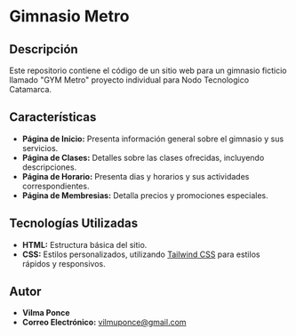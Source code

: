 
# Gimnasio Metro

## Descripción

Este repositorio contiene el código de un sitio web para un gimnasio ficticio llamado "GYM Metro" proyecto individual para Nodo Tecnologico Catamarca.

## Características

- **Página de Inicio:** Presenta información general sobre el gimnasio y sus servicios.
- **Página de Clases:** Detalles sobre las clases ofrecidas, incluyendo descripciones.
- **Página de Horario:** Presenta dias y horarios y sus actividades correspondientes.
- **Página de Membresias:** Detalla precios y promociones especiales.
  
## Tecnologías Utilizadas

- **HTML:** Estructura básica del sitio.
- **CSS:** Estilos personalizados, utilizando [Tailwind CSS](https://tailwindcss.com/) para estilos rápidos y responsivos.


## Autor

- **Vilma Ponce**
- **Correo Electrónico:** vilmuponce@gmail.com


